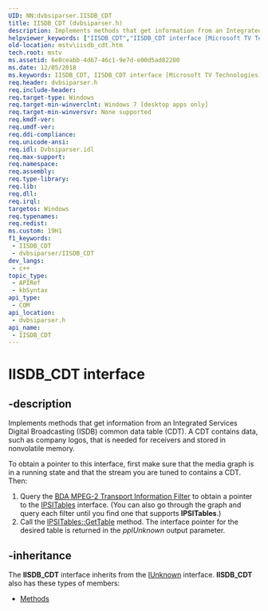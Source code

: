 ```yaml
---
UID: NN:dvbsiparser.IISDB_CDT
title: IISDB_CDT (dvbsiparser.h)
description: Implements methods that get information from an Integrated Services Digital Broadcasting (ISDB) common data table (CDT). A CDT contains data, such as company logos, that is needed for receivers and stored in nonvolatile memory.
helpviewer_keywords: ["IISDB_CDT","IISDB_CDT interface [Microsoft TV Technologies]","IISDB_CDT interface [Microsoft TV Technologies]","described","dvbsiparser/IISDB_CDT","mstv.iisdb_cdt"]
old-location: mstv\iisdb_cdt.htm
tech.root: mstv
ms.assetid: 6e0ceabb-4d67-46c1-9e7d-e00d5ad82280
ms.date: 12/05/2018
ms.keywords: IISDB_CDT, IISDB_CDT interface [Microsoft TV Technologies], IISDB_CDT interface [Microsoft TV Technologies],described, dvbsiparser/IISDB_CDT, mstv.iisdb_cdt
req.header: dvbsiparser.h
req.include-header: 
req.target-type: Windows
req.target-min-winverclnt: Windows 7 [desktop apps only]
req.target-min-winversvr: None supported
req.kmdf-ver: 
req.umdf-ver: 
req.ddi-compliance: 
req.unicode-ansi: 
req.idl: Dvbsiparser.idl
req.max-support: 
req.namespace: 
req.assembly: 
req.type-library: 
req.lib: 
req.dll: 
req.irql: 
targetos: Windows
req.typenames: 
req.redist: 
ms.custom: 19H1
f1_keywords:
 - IISDB_CDT
 - dvbsiparser/IISDB_CDT
dev_langs:
 - c++
topic_type:
 - APIRef
 - kbSyntax
api_type:
 - COM
api_location:
 - dvbsiparser.h
api_name:
 - IISDB_CDT
---
```


# IISDB_CDT interface


## -description

Implements methods that get information from an Integrated Services Digital Broadcasting (ISDB)  common data table (CDT). A CDT contains data, such as company logos, that is needed for receivers and stored in
  nonvolatile memory.


To obtain a pointer to this interface, first make sure that the media graph is in a running state and that the stream you are tuned to contains a CDT. Then:

<ol>
<li>Query the <a href="/previous-versions/windows/desktop/mstv/bda-mpeg-2-transport-information-filter">BDA MPEG-2 Transport Information Filter</a> to obtain a pointer to the <a href="/windows/desktop/api/mpeg2psiparser/nn-mpeg2psiparser-ipsitables">IPSITables</a> interface. (You can also go through the graph and query each filter until you find one that supports <b>IPSITables</b>.)</li>
<li>Call the <a href="/windows/desktop/api/mpeg2psiparser/nf-mpeg2psiparser-ipsitables-gettable">IPSITables::GetTable</a> method. The interface pointer for the desired table is returned in the <i>ppIUnknown</i> output parameter.
</li>
</ol>

## -inheritance

The <b>IISDB_CDT</b> interface inherits from the <a href="/windows/desktop/api/unknwn/nn-unknwn-iunknown">IUnknown</a> interface. <b>IISDB_CDT</b> also has these types of members:
<ul>
<li><a href="https://docs.microsoft.com/">Methods</a></li>
</ul>

